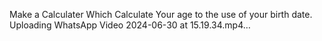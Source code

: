 Make a Calculater Which Calculate Your age to the use of your birth date.
Uploading WhatsApp Video 2024-06-30 at 15.19.34.mp4…

